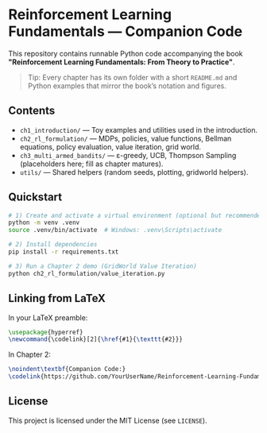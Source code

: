 # Reinforcement Learning Fundamentals — Companion Code

This repository contains runnable Python code accompanying the book **"Reinforcement Learning Fundamentals: From Theory to Practice"**.

> Tip: Every chapter has its own folder with a short `README.md` and Python examples that mirror the book’s notation and figures.

## Contents

- `ch1_introduction/` — Toy examples and utilities used in the introduction.
- `ch2_rl_formulation/` — MDPs, policies, value functions, Bellman equations, policy evaluation, value iteration, grid world.
- `ch3_multi_armed_bandits/` — ε-greedy, UCB, Thompson Sampling (placeholders here; fill as chapter matures).
- `utils/` — Shared helpers (random seeds, plotting, gridworld helpers).

## Quickstart

```bash
# 1) Create and activate a virtual environment (optional but recommended)
python -m venv .venv
source .venv/bin/activate  # Windows: .venv\Scripts\activate

# 2) Install dependencies
pip install -r requirements.txt

# 3) Run a Chapter 2 demo (GridWorld Value Iteration)
python ch2_rl_formulation/value_iteration.py
```

## Linking from LaTeX

In your LaTeX preamble:
```latex
\usepackage{hyperref}
\newcommand{\codelink}[2]{\href{#1}{\texttt{#2}}}
```

In Chapter 2:
```latex
\noindent\textbf{Companion Code:}
\codelink{https://github.com/YourUserName/Reinforcement-Learning-Fundamentals-Code/tree/main/ch2_rl_formulation}{GitHub (Chapter~2 Code)}.
```

## License

This project is licensed under the MIT License (see `LICENSE`).

